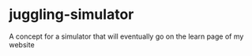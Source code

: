 # juggling-simulator
A concept for a simulator that will eventually go on the learn page of my website
